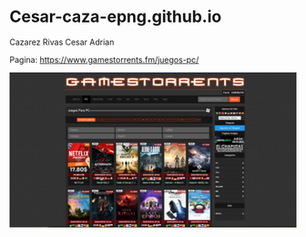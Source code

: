 # Cesar-caza-epng.github.io
Cazarez Rivas Cesar Adrian

Pagina: https://www.gamestorrents.fm/juegos-pc/

![GAMESTORRENTS](Captura.JPG)
